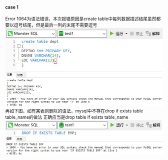 #### case 1
Error 1064为语法错误，本次报错原因是create table中每列数据描述结尾虽然都要以逗号结尾，但是最后一列的末尾不需要逗号
![](./Images/case1a.jpg)
![](./Images/case1b.jpg)
再如下图，如有某表则删除的语法，mysql中不存在drop if exists table table_name的做法
正确应当是drop table if exists table_name
![](./Images/case1c.jpg)
![](./Images/case1d.jpg)
